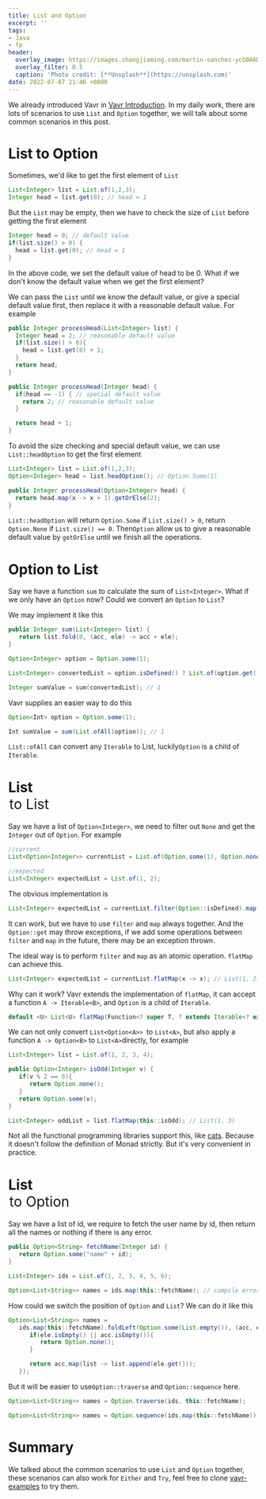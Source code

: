 ```yaml
---
title: List and Option
excerpt: ''
tags:
- Java
- fp
header:
  overlay_image: https://images.shangjiaming.com/martin-sanchez-ycG0A6DlvOk-unsplash.jpeg
  overlay_filter: 0.5
  caption: 'Photo credit: [**Unsplash**](https://unsplash.com)'
date: 2022-07-07 21:46 +0800
---
```

We already introduced Vavr in [Vavr Introduction](https://blog.shangjiaming.com/vavr-introduction/). In my daily work, there are lots of scenarios to use `List` and `Option` together, we will talk about some common scenarios in this post.

# List to Option

Sometimes, we'd like to get the first element of `List`

```java
List<Integer> list = List.of(1,2,3);
Integer head = list.get(0); // head = 1
```

But the `List` may be empty, then we have to check the size of `List` before getting the first element

```java
Integer head = 0; // default value
if(list.size() > 0) {
  head = list.get(0); // head = 1
}
```

In the above code, we set the default value of head to be 0. What if we don't know the default value when we get the first element? 

We can pass the `List` until we know the default value, or give a special default value first, then replace it with a reasonable default value. For example

```java
public Integer processHead(List<Integer> list) {
  Integer head = 2; // reasonable default value
  if(list.size() > 0){
    head = list.get(0) + 1;
  }
  return head;
}

public Integer processHead(Integer head) {
  if(head == -1) { // special default value
    return 2; // reasonable default value
  }

  return head + 1;
}
```

To avoid the size checking and special default value, we can use `List::headOption` to get the first element

```java
List<Integer> list = List.of(1,2,3);
Option<Integer> head = list.headOption(); // Option.Some(1)

public Integer processHead(Option<Integer> head) {
  return head.map(x -> x + 1).getOrElse(2);
}
```

`List::headOption` will return `Option.Some` if `List.size() > 0`, return `Option.None` if `List.size() == 0`. Then`Option` allow us to give a reasonable default value by `getOrElse` until we finish all the operations.

# Option to List

Say we have a function `sum` to calculate the sum of `List<Integer>`. What if we only have an `Option` now? Could we convert an `Option` to `List`?

We may implement it like this

```java
public Integer sum(List<Integer> list) {
   return list.fold(0, (acc, ele) -> acc + ele); 
}

Option<Integer> option = Option.some(1);

List<Integer> convertedList = option.isDefined() ? List.of(option.get()) : List.empty(); // List(1)

Integer sumValue = sum(convertedList); // 1
```

Vavr supplies an easier way to do this

```java
Option<Int> option = Option.some(1);

Int sumValue = sum(List.ofAll(option)); // 1
```

`List::ofAll` can convert any `Iterable` to List, luckily`Option` is a child of `Iterable`.

# List<Option> to List

Say we have a list of `Option<Integer>`, we need to filter out `None` and get the `Integer` out of `Option`. For example

```java
//current
List<Option<Integer>> currentList = List.of(Option.some(1), Option.none(), Option.some(2), Option.none());

//expected
List<Integer> expectedList = List.of(1, 2);
```

The obvious implementation is

```java
List<Integer> expectedList = currentList.filter(Option::isDefined).map(Option::get); // List(1, 2)
```

It can work, but we have to use `filter` and `map` always together. And the `Option::get` may throw exceptions, if we add some operations between `filter` and `map` in the future, there may be an exception thrown.

The ideal way is to perform `filter` and `map` as an atomic operation. `flatMap` can achieve this.

```java
List<Integer> expectedList = currentList.flatMap(x -> x); // List(1, 2)
```

Why can it work? Vavr extends the implementation of `flatMap`, it can accept a function `A -> Iterable<B>`, and `Option` is a child of `Iterable`.

```java
default <U> List<U> flatMap(Function<? super T, ? extends Iterable<? extends U>> mapper)
```

We can not only convert `List<Option<A>> `to `List<A>`, but also apply a function `A -> Option<B>` to `List<A>`directly, for example

```java
List<Integer> list = List.of(1, 2, 3, 4);

public Option<Integer> isOdd(Integer v) {
   if(v % 2 == 0){
      return Option.none();
   }
   return Option.some(v);
}

List<Integer> oddList = list.flatMap(this::isOdd); // List(1, 3)
```

Not all the functional programming libraries support this, like [cats](https://typelevel.org/cats/). Because it doesn't follow the definition of Monad strictly. But it's very convenient in practice.

# List<Option> to Option<List>

Say we have a list of id, we require to fetch the user name by id, then return all the names or nothing if there is any error.

```java
public Option<String> fetchName(Integer id) {
   return Option.some("name" + id);
}

List<Integer> ids = List.of(1, 2, 3, 4, 5, 6);

Option<List<String>> names = ids.map(this::fetchName); // compile error, can't assign List<Option<String>> to Option<List<String>>
```

How could we switch the position of `Option` and `List`? We can do it like this

```java
Option<List<String>> names = 
   ids.map(this::fetchName).foldLeft(Option.some(List.empty()), (acc, ele) -> {
      if(ele.isEmpty() || acc.isEmpty()){
         return Option.none();
      }

      return acc.map(list -> list.append(ele.get()));
   });
```

But it will be easier to use`Option::traverse` and `Option::sequence` here.

```java
Option<List<String>> names = Option.traverse(ids, this::fetchName);

Option<List<String>> names = Option.sequence(ids.map(this::fetchName));
```

# Summary

We talked about the common scenarios to use `List` and `Option` together, these scenarios can also work for `Either` and `Try`, feel free to clone [vavr-examples](https://github.com/sjmyuan/vavr-examples) to try them.
